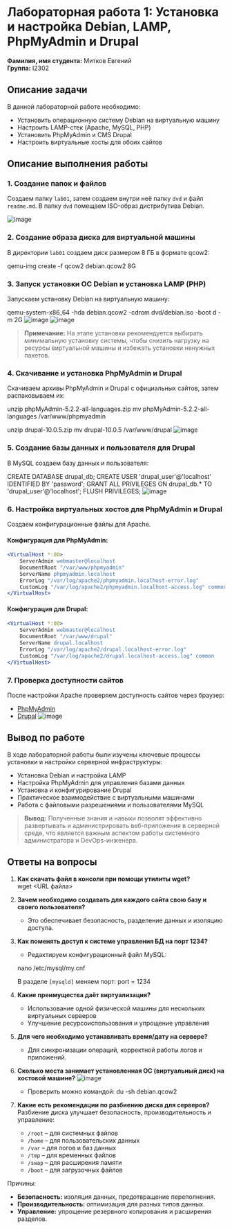 # Лабораторная работа 1: Установка и настройка Debian, LAMP, PhpMyAdmin и Drupal

**Фамилия, имя студента:** Митков Евгений  
**Группа:** I2302  

## Описание задачи
В данной лабораторной работе необходимо:
- Установить операционную систему Debian на виртуальную машину
- Настроить LAMP-стек (Apache, MySQL, PHP)
- Установить PhpMyAdmin и CMS Drupal
- Настроить виртуальные хосты для обоих сайтов

## Описание выполнения работы

### 1. Создание папок и файлов
Создаем папку `lab01`, затем создаем внутри неё папку `dvd` и файл `readme.md`. В папку `dvd` помещаем ISO-образ дистрибутива Debian.

![image](https://github.com/user-attachments/assets/a5070a42-97b0-447e-b748-1ba79c283092)

### 2. Создание образа диска для виртуальной машины
В директории `lab01` создаем диск размером 8 ГБ в формате qcow2:

qemu-img create -f qcow2 debian.qcow2 8G


### 3. Запуск установки ОС Debian и установка LAMP (PHP)
Запускаем установку Debian на виртуальную машину:

qemu-system-x86_64 -hda debian.qcow2 -cdrom dvd/debian.iso -boot d -m 2G
![image](https://github.com/user-attachments/assets/cd224f83-2207-407d-8c6c-f4c8e15ceb9a)
![image](https://github.com/user-attachments/assets/317fe73c-ecc2-4f63-b030-a15c254fc0b3)
> **Примечание:** На этапе установки рекомендуется выбирать минимальную установку системы, чтобы снизить нагрузку на ресурсы виртуальной машины и избежать установки ненужных пакетов.

### 4. Скачивание и установка PhpMyAdmin и Drupal
Скачиваем архивы PhpMyAdmin и Drupal с официальных сайтов, затем распаковываем их:

unzip phpMyAdmin-5.2.2-all-languages.zip
mv phpMyAdmin-5.2.2-all-languages /var/www/phpmyadmin

unzip drupal-10.0.5.zip
mv drupal-10.0.5 /var/www/drupal
![image](https://github.com/user-attachments/assets/cb3914f6-0e73-4bf8-b752-b272ef24b78d)

### 5. Создание базы данных и пользователя для Drupal
В MySQL создаем базу данных и пользователя:

CREATE DATABASE drupal_db;
CREATE USER 'drupal_user'@'localhost' IDENTIFIED BY 'password';
GRANT ALL PRIVILEGES ON drupal_db.* TO 'drupal_user'@'localhost';
FLUSH PRIVILEGES;
![image](https://github.com/user-attachments/assets/01a881ab-6e4a-425e-a7ca-950223af073f)

### 6. Настройка виртуальных хостов для PhpMyAdmin и Drupal
Создаем конфигурационные файлы для Apache.

#### Конфигурация для PhpMyAdmin:
```apache
<VirtualHost *:80>
    ServerAdmin webmaster@localhost
    DocumentRoot "/var/www/phpmyadmin"
    ServerName phpmyadmin.localhost
    ErrorLog "/var/log/apache2/phpmyadmin.localhost-error.log"
    CustomLog "/var/log/apache2/phpmyadmin.localhost-access.log" common
</VirtualHost>
```

#### Конфигурация для Drupal:
```apache
<VirtualHost *:80>
    ServerAdmin webmaster@localhost
    DocumentRoot "/var/www/drupal"
    ServerName drupal.localhost
    ErrorLog "/var/log/apache2/drupal.localhost-error.log"
    CustomLog "/var/log/apache2/drupal.localhost-access.log" common
</VirtualHost>
```

### 7. Проверка доступности сайтов
После настройки Apache проверяем доступность сайтов через браузер:
- [PhpMyAdmin](http://phpmyadmin.localhost)
- [Drupal](http://drupal.localhost)
![image](https://github.com/user-attachments/assets/d221b0c4-327b-4185-808f-7154d64c382e)

## Вывод по работе
В ходе лабораторной работы были изучены ключевые процессы установки и настройки серверной инфраструктуры:
- Установка Debian и настройка LAMP
- Настройка PhpMyAdmin для управления базами данных
- Установка и конфигурирование Drupal
- Практическое взаимодействие с виртуальными машинами
- Работа с файловыми разрешениями и пользователями MySQL

> **Вывод:** Полученные знания и навыки позволят эффективно развертывать и администрировать веб-приложения в серверной среде, что является важным аспектом работы системного администратора и DevOps-инженера.

## Ответы на вопросы
1. **Как скачать файл в консоли при помощи утилиты wget?**  
   wget <URL файла>

2. **Зачем необходимо создавать для каждого сайта свою базу и своего пользователя?**  
   - Это обеспечивает безопасность, разделение данных и изоляцию доступа.
3. **Как поменять доступ к системе управления БД на порт 1234?**  
   - Редактируем конфигурационный файл MySQL:

   nano /etc/mysql/my.cnf

   В разделе `[mysqld]` меняем порт:
   port = 1234

4. **Какие преимущества даёт виртуализация?**  
   - Использование одной физической машины для нескольких виртуальных серверов
   - Улучшение ресурсоиспользования и упрощение управления
5. **Для чего необходимо устанавливать время/дату на сервере?**  
   - Для синхронизации операций, корректной работы логов и приложений.
6. **Сколько места занимает установленная ОС (виртуальный диск) на хостовой машине?**
   ![image](https://github.com/user-attachments/assets/cc0a5d88-3e6c-4df1-a964-6934b58c5d46)

   - Проверить можно командой:
   du -sh debian.qcow2
   
8. **Какие есть рекомендации по разбиению диска для серверов?**  
   Разбиение диска улучшает безопасность, производительность и управление:
   - `/root` – для системных файлов
   - `/home` – для пользовательских данных
   - `/var` – для логов и баз данных
   - `/tmp` – для временных файлов
   - `/swap` – для расширения памяти
   - `/boot` – для загрузочных файлов

Причины:
- **Безопасность:** изоляция данных, предотвращение переполнения.
- **Производительность:** оптимизация для разных типов данных.
- **Управление:** упрощение резервного копирования и расширения разделов.
